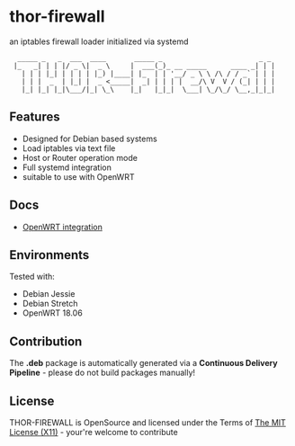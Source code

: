 thor-firewall
========================================

an iptables firewall loader initialized via systemd

```raw
  _____ _   _  ___  ____       _____ _                        _ _
 |_   _| | | |/ _ \|  _ \     |  ___(_)_ __ _____      ____ _| | |
   | | | |_| | | | | |_) |____| |_  | | '__/ _ \ \ /\ / / _` | | |
   | | |  _  | |_| |  _ <_____|  _| | | | |  __/\ V  V / (_| | | |
   |_| |_| |_|\___/|_| \_\    |_|   |_|_|  \___| \_/\_/ \__,_|_|_|
```

## Features ##

* Designed for Debian based systems
* Load iptables via text file
* Host or Router operation mode
* Full systemd integration
* suitable to use with OpenWRT

## Docs ##

* [OpenWRT integration](docs/openwrt.md)

## Environments ##

Tested with:

* Debian Jessie 
* Debian Stretch
* OpenWRT 18.06

## Contribution ##

The **.deb** package is automatically generated via a **Continuous Delivery Pipeline** - please do not build packages manually!

## License ##
THOR-FIREWALL is OpenSource and licensed under the Terms of [The MIT License (X11)](http://opensource.org/licenses/MIT) - your're welcome to contribute